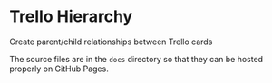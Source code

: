 # Trello Hierarchy

Create parent/child relationships between Trello cards

The source files are in the `docs` directory so that they can be hosted properly on GitHub Pages.
